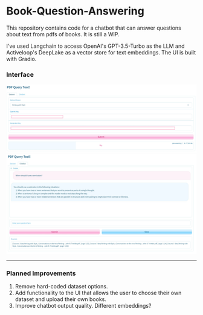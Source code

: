 # Book-Question-Answering

This repository contains code for a chatbot that can answer questions about text from pdfs of books. It is still a WIP.

I've used Langchain to access OpenAI's GPT-3.5-Turbo as the LLM and Activeloop's DeepLake as a vector store for text embeddings. The UI is built with Gradio.

### Interface

![Select dataset and enter API keys in the first pane](images/input_sample.jpg)
![Ask questions in the second pane](images/output_sample.jpg)

---

### Planned Improvements

1. Remove hard-coded dataset options.
2. Add functionality to the UI that allows the user to choose their own dataset and upload their own books.
3. Improve chatbot output quality. Different embeddings?
